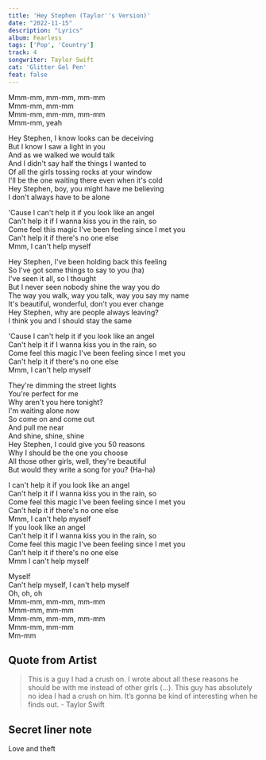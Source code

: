 ```yaml
---
title: 'Hey Stephen (Taylor''s Version)'
date: "2022-11-15"
description: "Lyrics"
album: Fearless
tags: ['Pop', 'Country']
track: 4
songwriter: Taylor Swift
cat: 'Glitter Gel Pen'
feat: false
---
```

<p className="intro">
Mmm-mm, mm-mm, mm-mm <br />
Mmm-mm, mm-mm <br />
Mmm-mm, mm-mm, mm-mm <br />
Mmm-mm, yeah <br />
</p>
<p className="verse-one">
Hey Stephen, I know looks can be deceiving <br />
But I know I saw a light in you <br />
And as we walked we would talk <br />
And I didn't say half the things I wanted to <br />
Of all the girls tossing rocks at your window <br />
I'll be the one waiting there even when it's cold <br />
Hey Stephen, boy, you might have me believing <br />
I don't always have to be alone <br />
</p>
<p className="chorus">
'Cause I can't help it if you look like an angel <br />
Can't help it if I wanna kiss you in the rain, so <br />
Come feel this magic I've been feeling since I met you <br /> 
Can't help it if there's no one else <br />
Mmm, I can't help myself <br />
</p>
<p className="verse-two">
Hey Stephen, I've been holding back this feeling <br />
So I've got some things to say to you (ha) <br />
I've seen it all, so I thought <br />
But I never seen nobody shine the way you do <br />
The way you walk, way you talk, way you say my name <br />
It's beautiful, wonderful, don't you ever change <br />
Hey Stephen, why are people always leaving? <br />
I think you and I should stay the same <br />
</p>
<p className="chorus">
'Cause I can't help it if you look like an angel <br />
Can't help it if I wanna kiss you in the rain, so <br />
Come feel this magic I've been feeling since I met you <br />
Can't help it if there's no one else <br />
Mmm, I can't help myself <br />
</p>
<p className="bridge">
They're dimming the street lights <br />
You're perfect for me <br />
Why aren't you here tonight? <br />
I'm waiting alone now <br />
So come on and come out <br />
And pull me near <br />
And shine, shine, shine <br />
Hey Stephen, I could give you 50 reasons <br />
Why I should be the one you choose <br />
All those other girls, well, they're beautiful <br />
But would they write a song for you? (Ha-ha) <br />
</p>
<p className="chorus">
I can't help it if you look like an angel <br />
Can't help it if I wanna kiss you in the rain, so <br />
Come feel this magic I've been feeling since I met you <br />
Can't help it if there's no one else <br />
Mmm, I can't help myself <br />
If you look like an angel <br />
Can't help it if I wanna kiss you in the rain, so <br />
Come feel this magic I've been feeling since I met you <br />
Can't help it if there's no one else <br />
Mmm I can't help myself <br />
</p>
<p className="outro">
Myself <br />
Can't help myself, I can't help myself <br />
Oh, oh, oh <br />
Mmm-mm, mm-mm, mm-mm <br />
Mmm-mm, mm-mm <br />
Mmm-mm, mm-mm, mm-mm <br />
Mmm-mm, mm-mm <br />
Mm-mm <br />
</p>





## Quote from Artist 
<blockquote>
This is a guy I had a crush on. I wrote about all these reasons he should be with me instead of other girls (…). This guy has absolutely no idea I had a crush on him. It’s gonna be kind of interesting when he finds out. - Taylor Swift
</blockquote>

## Secret liner note
Love and theft
